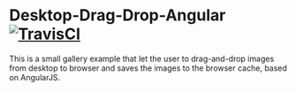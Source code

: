 Desktop-Drag-Drop-Angular [![TravisCI](https://travis-ci.org/kwakwak/drag-and-drop.svg?branch=master)](https://travis-ci.org/kwakwak/drag-and-drop)
=================

This is a small gallery example that let the user to drag-and-drop images from desktop to browser and saves the images to the browser cache, based on AngularJS.

